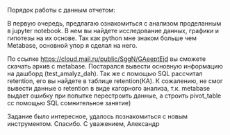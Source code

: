 Порядок работы с данным отчетом:

В первую очередь, предлагаю ознакомиться с анализом проделанным в jupyter notebook. 
В нем вы найдете исследование данных, графики и гипотезы на их основе.
Так как python мне знаком больше чем Metabase, основной упор я сделал на него.

По ссылке https://cloud.mail.ru/public/SggN/GAeeptEjd вы сможете скачать архив с metabase.
Постарался вывести основную информацию на дашборд (test_amalyz_dah). 
Так же с помощью SQL рассчитал retention, его вы найдете в таблице retention(КА). К сожалению, не смог вывести данные о retention в виде кагорного анализа, т.к. metabase выдает ошибку при попытке перестроить данные, а строить pivot_table cс помощью SQL сомнительное занятие)


Задание было интересное, удалось познакомиться с новым инструментом. Спасибо.
С уважением, Александр
